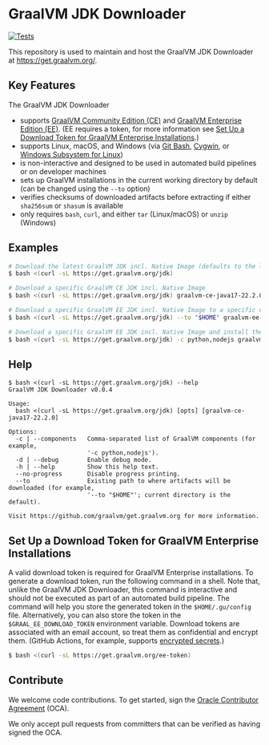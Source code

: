 # GraalVM JDK Downloader

[![Tests](https://github.com/graalvm/get.graalvm.org/actions/workflows/main.yml/badge.svg)](https://github.com/graalvm/get.graalvm.org/actions/workflows/main.yml)

This repository is used to maintain and host the GraalVM JDK Downloader at https://get.graalvm.org/.

## Key Features

The GraalVM JDK Downloader

- supports [GraalVM Community Edition (CE)][ce] and [GraalVM Enterprise Edition (EE)][ee]. (EE requires a token, for more information see [Set Up a Download Token for GraalVM Enterprise Installations](#set-up-a-download-token-for-graalvm-enterprise-installations).)
- supports Linux, macOS, and Windows (via [Git Bash][git-bash], [Cygwin][cygwin], or [Windows Subsystem for Linux][wsl])
- is non-interactive and designed to be used in automated build pipelines or on developer machines
- sets up GraalVM installations in the current working directory by default (can be changed using the `--to` option)
- verifies checksums of downloaded artifacts before extracting if either `sha256sum` or `shasum` is available
- only requires `bash`, `curl`, and either `tar` (Linux/macOS) or `unzip` (Windows)


## Examples

```bash
# Download the latest GraalVM JDK incl. Native Image (defaults to the latest release of the JDK and, if a token is found, to EE)
$ bash <(curl -sL https://get.graalvm.org/jdk)

# Download a specific GraalVM CE JDK incl. Native Image
$ bash <(curl -sL https://get.graalvm.org/jdk) graalvm-ce-java17-22.2.0

# Download a specific GraalVM EE JDK incl. Native Image to a specific directory
$ bash <(curl -sL https://get.graalvm.org/jdk) --to "$HOME" graalvm-ee-java17-22.2.0

# Download a specific GraalVM EE JDK incl. Native Image and install the Python and Node.js runtimes
$ bash <(curl -sL https://get.graalvm.org/jdk) -c python,nodejs graalvm-ee-java17-22.2.0
```

## Help

```
$ bash <(curl -sL https://get.graalvm.org/jdk) --help
GraalVM JDK Downloader v0.0.4

Usage:
  bash <(curl -sL https://get.graalvm.org/jdk) [opts] [graalvm-ce-java17-22.2.0]

Options:
  -c | --components   Comma-separated list of GraalVM components (for example,
                      '-c python,nodejs').
  -d | --debug        Enable debug mode.
  -h | --help         Show this help text.
  --no-progress       Disable progress printing.
  --to                Existing path to where artifacts will be downloaded (for example,
                      '--to "$HOME"'; current directory is the default).

Visit https://github.com/graalvm/get.graalvm.org for more information.
```

## Set Up a Download Token for GraalVM Enterprise Installations

A valid download token is required for GraalVM Enterprise installations.
To generate a download token, run the following command in a shell.
Note that, unlike the GraalVM JDK Downloader, this command is interactive and should not be executed as part of an automated build pipeline.
The command will help you store the generated token in the `$HOME/.gu/config` file.
Alternatively, you can also store the token in the `$GRAAL_EE_DOWNLOAD_TOKEN` environment variable.
Download tokens are associated with an email account, so treat them as confidential and encrypt them. (GitHub Actions, for example, supports [encrypted secrets][gha-secrets].)

```bash
$ bash <(curl -sL https://get.graalvm.org/ee-token)
```

## Contribute

We welcome code contributions. To get started, sign the [Oracle Contributor Agreement][oca] (OCA).

We only accept pull requests from committers that can be verified as having signed the OCA.


[ce]: https://github.com/graalvm/graalvm-ce-builds/releases
[cygwin]: https://www.cygwin.com/
[ee]: https://www.oracle.com/downloads/graalvm-downloads.html
[gha-secrets]: https://docs.github.com/en/actions/security-guides/encrypted-secrets#creating-encrypted-secrets-for-a-repository
[git-bash]: https://git-scm.com/download/win
[oca]: https://oca.opensource.oracle.com
[wsl]: https://docs.microsoft.com/en-us/windows/wsl/install
